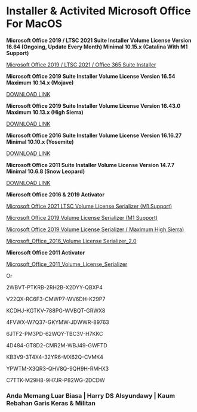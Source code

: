 # **Installer & Activited Microsoft Office For MacOS**

**Microsoft Office 2019 / LTSC 2021 Suite Installer Volume License Version 16.64 (Ongoing, Update Every Month) Minimal 10.15.x (Catalina With M1 Support)**

[Microsoft Office 2019 / LTSC 2021 / Office 365 Suite Installer](https://s.id/12HI9)


**Microsoft Office 2019 Suite Installer Volume License Version 16.54 Maximum 10.14.x (Mojave)**

[DOWNLOAD LINK](https://s.id/FIsW7)

**Microsoft Office 2019 Suite Installer Volume License Version 16.43.0 Maximum 10.13.x (High Sierra)**

[DOWNLOAD LINK](https://s.id/12HE8)

**Microsoft Office 2016 Suite Installer Volume License Version 16.16.27 Minimal 10.10.x (Yosemite)**

[DOWNLOAD LINK](https://s.id/12HGm)

**Microsoft Office 2011 Suite Installer Volume License Version 14.7.7 Minimal 10.6.8 (Snow Leopard)**

[DOWNLOAD LINK](https://s.id/12HH5)




**Microsoft Office 2016 & 2019 Activator**

[Microsoft Office 2021 LTSC Volume License Serializer (M1 Support)](https://s.id/1d4gZ)

[Microsoft Office 2019 Volume License Serializer  (M1 Support) ](https://s.id/1d4hh)

[Microsoft Office 2019 Volume License Serializer ( Maximum High Sierra)](https://s.id/1d4hn)

[Microsoft_Office_2016_Volume License Serializer_2.0](https://s.id/1d4hO)

**Microsoft Office 2011 Activator**

[Microsoft_Office_2011_Volume_License_Serializer](https://s.id/1d4i3)

Or

2WBVT-PTKRB-2RH2B-X2DYY-QBXP4

V22QX-RC6F3-CMWP7-WV6DH-K29P7

KCDHJ-KGTKV-788PG-WVBQT-GRWX8

4FVWX-W7Q37-GKYMW-JDWWR-89763

6JTF2-PM3PD-62WQY-TBC3V-H7KKC

4D484-GT8D2-CMR2M-WBJ49-GWFTD

KB3V9-3T4X4-32YR6-MX62Q-CVMK4

YPWTM-X3QR3-QHV8Q-9QH9H-RMHX3

C7TTK-M29H8-9H7JR-P82WG-2DCDW


### Anda Memang Luar Biasa | Harry DS Alsyundawy | Kaum Rebahan Garis Keras & Militan